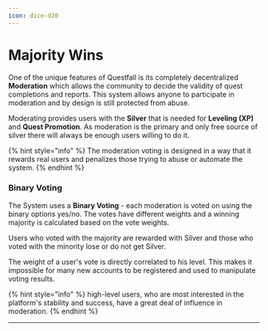 ```yaml
---
icon: dice-d20
---
```


# Majority Wins

One of the unique features of Questfall is its completely decentralized **Moderation** which allows the community to decide the validity of quest completions and reports. This system allows anyone to participate in moderation and by design is still protected from abuse.

Moderating provides users with the **Silver** that is needed for **Leveling (XP)** and **Quest Promotion**. As moderation is the primary and only free source of silver there will always be enough users willing to do it.

{% hint style="info" %}
The moderation voting is designed in a way that it rewards real
users and penalizes those trying to abuse or automate the system.
{% endhint %}

### Binary Voting

The System uses a **Binary Voting** - each moderation is voted on using the binary options yes/no. The votes have different weights and a winning majority is calculated based on the vote weights. 

Users who voted with the majority are rewarded with Silver and those who voted with the minority lose or do not get Silver.

The weight of a user's vote is directly correlated to his level. This makes it impossible for many new accounts to be registered and used to manipulate voting results.

{% hint style="info" %}
high-level users, who are most interested in the platform's stability and success, have a great deal of influence in moderation.
{% endhint %}

* * *